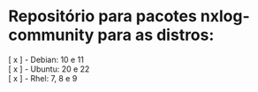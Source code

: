# Repositório para pacotes nxlog-community para as distros:
[ x ] - Debian: 10 e 11  
[ x ] - Ubuntu: 20 e 22  
[ x ] - Rhel: 7, 8 e 9  

